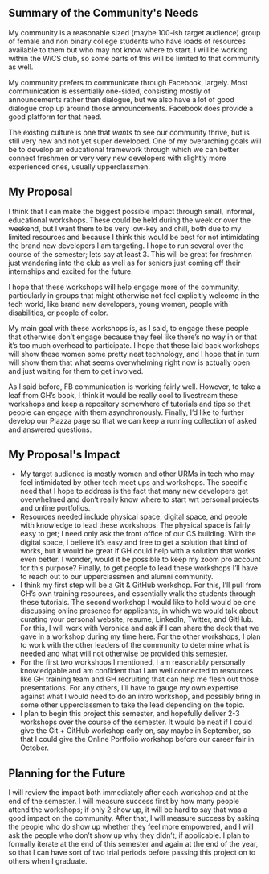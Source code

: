 ## Summary of the Community's Needs

My community is a reasonable sized (maybe 100-ish target audience) group of female and non binary college students who have loads of resources available to them but who may not know where to start. I will be working within the WiCS club, so some parts of this will be limited to that community as well.

My community prefers to communicate through Facebook, largely. Most communication is essentially one-sided, consisting mostly of announcements rather than dialogue, but we also have a lot of good dialogue crop up around those announcements. Facebook does provide a good platform for that need. 

The existing culture is one that _wants_ to see our community thrive, but is still very new and not yet super developed. One of my overarching goals will be to develop an educational framework through which we can better connect freshmen or very very new developers with slightly more experienced ones, usually upperclassmen.


## My Proposal

I think that I can make the biggest possible impact through small, informal, educational workshops. These could be held during the week or over the weekend, but I want them to be very low-key and chill, both due to my limited resources and because I think this would be best for not intimidating the brand new developers I am targeting. I hope to run several over the course of the semester; lets say at least 3. This will be great for freshmen just wandering into the club as well as for seniors just coming off their internships and excited for the future.

I hope that these workshops will help engage more of the community, particularly in groups that might otherwise not feel explicitly welcome in the tech world, like brand new developers, young women, people with disabilities, or people of color.

My main goal with these workshops is, as I said, to engage these people that otherwise don’t engage because they feel like there’s no way in or that it’s too much overhead to participate. I hope that these laid back workshops will show these women some pretty neat technology, and I hope that in turn will show them that what seems overwhelming right now is actually open and just waiting for them to get involved. 

As I said before, FB communication is working fairly well. However, to take a leaf from GH’s book, I think it would be really cool to livestream these workshops and keep a repository somewhere of tutorials and tips so that people can engage with them asynchronously. Finally, I’d like to further develop our Piazza page so that we can keep a running collection of asked and answered questions.


## My Proposal's Impact

- My target audience is mostly women and other URMs in tech who may feel intimidated by other tech meet ups and workshops. The specific need that I hope to address is the fact that many new developers get overwhelmed and don’t really know where to start wrt personal projects and online portfolios. 
- Resources needed include physical space, digital space, and people with knowledge to lead these workshops. The physical space is fairly easy to get; I need only ask the front office of our CS building. With the digital space, I believe it’s easy and free to get a solution that kind of works, but it would be great if GH could help with a solution that works even better. I wonder, would it be possible to keep my zoom pro account for this purpose? Finally, to get people to lead these workshops I’ll have to reach out to our upperclassmen and alumni community.
- I think my first step will be a Git & GitHub workshop. For this, I’ll pull from GH’s own training resources, and essentially walk the students through these tutorials. The second workshop I would like to hold would be one discussing online presence for applicants, in which we would talk about curating your personal website, resume, LinkedIn, Twitter, and GitHub. For this, I will work with Veronica and ask if I can share the deck that we gave in a workshop during my time here. For the other workshops, I plan to work with the other leaders of the community to determine what is needed and what will not otherwise be provided this semester.
- For the first two workshops I mentioned, I am reasonably personally knowledgable and am confident that I am well connected to resources like GH training team and GH recruiting that can help me flesh out those presentations. For any others, I’ll have to gauge my own expertise against what I would need to do an intro workshop, and possibly bring in some other upperclassmen to take the lead depending on the topic.
- I plan to begin this project this semester, and hopefully deliver 2-3 workshops over the course of the semester. It would be neat if I could give the Git + GitHub workshop early on, say maybe in September, so that I could give the Online Portfolio workshop before our career fair in October.

## Planning for the Future

I will review the impact both immediately after each workshop and at the end of the semester. I will measure success first by how many people attend the workshops; if only 2 show up, it will be hard to say that was a good impact on the community. After that, I will measure success by asking the people who do show up whether they feel more empowered, and I will ask the people who don’t show up why they didn’t, if applicable. I plan to formally iterate at the end of this semester and again at the end of the year, so that I can have sort of two trial periods before passing this project on to others when I graduate.
